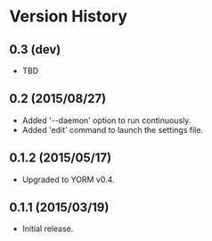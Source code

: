 # Version History

## 0.3 (dev)

- TBD

## 0.2 (2015/08/27)

- Added '--daemon' option to run continuously.
- Added 'edit' command to launch the settings file.

## 0.1.2 (2015/05/17)

- Upgraded to YORM v0.4.

## 0.1.1 (2015/03/19)

 - Initial release.

